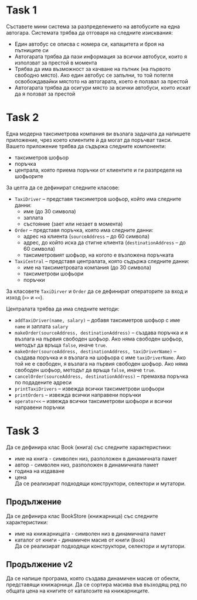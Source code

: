 # Task 1
Съставете мини система за разпределението на автобусите на една автогара. 
Системата трябва да отговаря на следните изисквания:
- Един автобус се описва с номера си, капацитета и броя на пътниците си
- Автогарата трябва да пази информация за всички автобуси, които я използват за престой в момента
- Трябва да има възможност за качване на пътник (на първото свободно място). Ако един автобус се запълни, то той потегля освобождавайки мястото на автогарата, което е ползвал за престой
- Автогарата трябва да осигури място за всички автобуси, които искат да я ползват за престой

# Task 2
Една модерна таксиметрова компания ви възлага задачата да напишете приложение,
чрез което клиентите ѝ да могат да поръчват такси. Вашето приложение трябва
да съдържа следните компоненти:
* таксиметров шофьор
* поръчка
* централа, която приема поръчки от клиентите и ги разпределя на шофьорите

За целта да се дефинират следните класове:
* `TaxiDriver` – представя таксиметров шофьор, който има следните данни:
  - име (до 30 символа)
  - заплата
  - състояние (зает или незает в момента)
* `Order` – представя поръчка, която има следните данни:
  - адрес на клиента (`sourceAddress` – до 60 символа)
  - адрес, до който иска да стигне клиента
  (`destinationAddress` – до 60 символа)
  - таксиметровият шофьор, на когото е възложена поръчката
* `TaxiCentral` – представя централата, която съдържа следните данни:
  - име на таксиметровата компания (до 30 символа)
  - таксиметрови шофьори
  - поръчки

За класовете `TaxiDirver` и `Order` да се дефинират операторите за вход и
изход (`>>` и `<<`).

Централата трябва да има следните методи:
* `addTaxiDriver(name, salary)` – добавя таксиметров шофьор с име `name` и
заплата `salary`
* `makeOrder(sourceAddress, destinationAddress)` – създава поръчка
и я възлага на първия свободен шофьор. Ако няма свободен шофьор,
методът да връща `false`, иначе `true`.
* `makeOrder(sourceAddress, destinationAddress, taxiDriverName)` – създава
поръчка и я възлага на шофьора с име `taxiDriverName`. Ако той не е свободен,
я възлага на първия свободен шофьор. Ако няма свободен шофьор,
методът да връща `false`, иначе `true`.
* `cancelOrder(sourceAddress, destinationAddress)` – премахва поръчка по
подадените адреси
* `printTaxiDrivers` – извежда всички таксиметрови шофьори
* `printOrders` – извежда всички направени поръчки
* `operator<<` – извежда всички таксиметрови шофьори и всички направени поръчки

# Task 3
Да се дефинира клас Book (книга) със следните характеристики:
- име на книга - символен низ, разположен в динамичната памет
- автор - символен низ, разположен в динамичната памет
- година на издаване
- цена  
Да се реализират подходящи конструктори, селектори и мутатори.

## Продължение
Да се дефинира клас BookStore (книжарница) със следните характеристики:
- име на книжарницата - символен низ в динамичната памет
- каталог от книги - динамичен масив от книги (`Book`)  
Да се реализират подходящи конструктори, селектори и мутатори.

## Продължение v2
Да се напише програма, която създава динамичен масив от обекти, представящи книжарници. Да се сортира масива във възходящ ред по общата цена на книгите от каталозите на книжарниците.